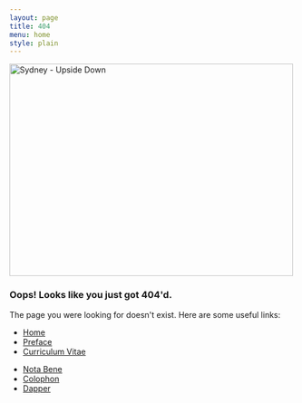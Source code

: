 ```yaml
---
layout: page
title: 404
menu: home
style: plain
---
```


<div class="container pt-30">
  <div class="row mb-40">
    <div class="col-md-12 text-center">
      <div id="clock"></div>
    </div>
    <div class="col-md-6 text-center img-container-404">
      <a data-flickr-embed="true"  href="https://www.flickr.com/photos/markbenson/3087888359/in/dateposted-public/" title="Sydney - Upside Down"><img src="https://c8.staticflickr.com/4/3192/3087888359_22a4d77182.jpg" width="500" height="375" alt="Sydney - Upside Down"></a><script async src="//embedr.flickr.com/assets/client-code.js" charset="utf-8"></script>
    </div>
    <div class="col-md-6 m-top-10">
     <h3>Oops! Looks like you just got 404'd.</h3>
      <p>The page you were looking for doesn't exist. Here are some useful links:</p>
      <div class="row m-top-20">
        <div class="col-md-6">
          <ul class="icon-list">
            <li><i class="fa fa-angle-right"></i><a class="a-invert" href="/">Home</a></li>
            <li><i class="fa fa-angle-right"></i><a class="a-invert" href="/preface/">Preface</a></li>
            <li><i class="fa fa-angle-right"></i><a class="a-invert" href="/cv/">Curriculum Vitae</a></li>
          </ul>
        </div>
        <div class="col-md-6">
          <ul class="icon-list">
            <li><i class="fa fa-angle-right"></i><a class="a-invert" href="/notabene/">Nota Bene</a></li>
            <li><i class="fa fa-angle-right"></i><a class="a-invert" href="/colophon/">Colophon</a></li>
            <li><i class="fa fa-angle-right"></i><a class="a-invert" href="/dapper/">Dapper</a></li>
          </ul>
        </div>
      </div>
    </div>
  </div>
</div>
